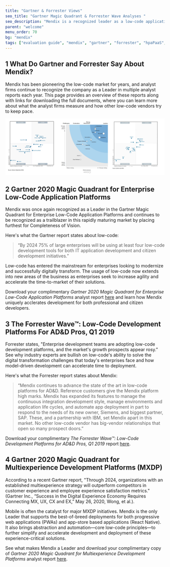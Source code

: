```yaml
---
title: "Gartner & Forrester Views"
seo_title: "Gartner Magic Quadrant & Forrester Wave Analyses "
seo_description: "Mendix is a recognized leader as a low-code application development platform by analysts Gartner & Forrester. Visit to learn why."
parent: "welcome"
menu_order: 70
bg: "mendix"
tags: ["evaluation guide", "mendix", "gartner", "forrester", "hpaPaaS", "low-code", "app", "lcap", "mxdp", "multiexperience"]
---
```


## 1 What Do Gartner and Forrester Say About Mendix?

Mendix has been pioneering the low-code market for years, and analyst firms continue to recognize the company as a Leader in multiple analyst reports each year. This page provides an overview of these reports along with links for downloading the full documents, where you can learn more about what the analyst firms measure and how other low-code vendors try to keep pace.

![Gartner Magic Quadrant and Forrester Wave Example](attachments/analyst-reports.jpg)

## 2 Gartner 2020 Magic Quadrant for Enterprise Low-Code Application Platforms

Mendix was once again recognized as a Leader in the Gartner Magic Quadrant for Enterprise Low-Code Application Platforms and continues to be recognized as a trailblazer in this rapidly maturing market by placing furthest for Completeness of Vision.

Here's what the Gartner report states about low-code:

<blockquote><p> “By 2024 75% of large enterprises will be using at least four low-code development tools for both IT application development and citizen development initiatives.”</p></blockquote>

Low-code has entered the mainstream for enterprises looking to modernize and successfully digitally transform. The usage of low-code now extends into new areas of the business as enterprises seek to increase agility and accelerate the time-to-market of their solutions.

Download your complimentary *Gartner 2020 Magic Quadrant for Enterprise Low-Code Application Platforms* analyst report [here](https://www.mendix.com/resources/gartner-magic-quadrant-for-low-code-application-platforms/) and learn how Mendix uniquely acclerates development for both professional and citizen developers.

## 3 The Forrester Wave™: Low-Code Development Platforms For AD&D Pros, Q1 2019

Forrester states, "Enterprise development teams are adopting low-code development platforms, and the market's growth prospects appear rosy." See why industry experts are bullish on low-code's ability to solve the digital transformation challenges that today's enterprises face and how model-driven development can accelerate time to deployment. 

Here's what the Forrester report states about Mendix:

<blockquote><p>“Mendix continues to advance the state of the art in low-code platforms for AD&D. Reference customers give the Mendix platform high marks. Mendix has expanded its features to manage the continuous integration development style, manage environments and application life cycles, and automate app deployment in part to respond to the needs of its new owner, Siemens, and biggest partner, SAP. These, and a partnership with IBM, set Mendix apart in this market. No other low-code vendor has big-vendor relationships that open so many prospect doors.”</blockquote></p>

Download your complimentary *The Forrester Wave™: Low-Code Development Platforms for AD&D Pros, Q1 2019* report [here](https://www.mendix.com/resources/forrester-low-code-platform-wave/).

## 4 Gartner 2020 Magic Quadrant for Multiexperience Development Platforms (MXDP)

According to a recent Gartner report, "Through 2024, organizations with an established multiexperience strategy will outperform competitors in customer experience and employee experience satisfaction metrics." (Gartner Inc., “Success in the Digital Experience Economy Requires Connecting MX, UX, CX and EX,” May 26, 2020, Wong, et al.).

Mobile is often the catalyst for major MXDP initiatives. Mendix is the only Leader that supports the best-of-breed deployments for both progressive web applications (PWAs) and app-store based applications (React Native). It also brings abstraction and automation—core low-code principles—to further simplify and accelerate development and deployment of these experience-critical solutions.

See what makes Mendix a Leader and download your complimentary copy of *Gartner 2020 Magic Quadrant for Multiexperience Development Platforms* analyst report [here](https://www.mendix.com/resources/gartner-2020-mq-for-multiexperience-development-platforms/).

